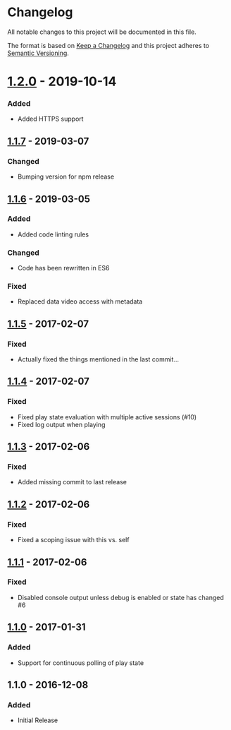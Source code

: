 # Changelog
All notable changes to this project will be documented in this file.

The format is based on [Keep a Changelog](http://keepachangelog.com/en/1.0.0/)
and this project adheres to [Semantic Versioning](http://semver.org/spec/v2.0.0.html).

# [1.2.0] - 2019-10-14
### Added
- Added HTTPS support

## [1.1.7] - 2019-03-07
### Changed
- Bumping version for npm release

## [1.1.6] - 2019-03-05
### Added
- Added code linting rules

### Changed
- Code has been rewritten in ES6

### Fixed
- Replaced data video access with metadata

## [1.1.5] - 2017-02-07
### Fixed
- Actually fixed the things mentioned in the last commit...

## [1.1.4] - 2017-02-07
### Fixed
- Fixed play state evaluation with multiple active sessions (#10)
- Fixed log output when playing

## [1.1.3] - 2017-02-06
### Fixed
- Added missing commit to last release

## [1.1.2] - 2017-02-06
### Fixed
- Fixed a scoping issue with this vs. self

## [1.1.1] - 2017-02-06
### Fixed
- Disabled console output unless debug is enabled or state has changed #6

## [1.1.0] - 2017-01-31
### Added
- Support for continuous polling of play state

## 1.1.0 - 2016-12-08
### Added
- Initial Release

[Unreleased]: https://github.com/iharosi/homebridge-plex-v2/compare/master...develop
[1.2.0]: https://github.com/iharosi/homebridge-plex-v2/compare/v1.1.7...v1.2.0
[1.1.7]: https://github.com/iharosi/homebridge-plex-v2/compare/v1.1.6...v1.1.7
[1.1.6]: https://github.com/iharosi/homebridge-plex-v2/compare/v1.1.5...v1.1.6
[1.1.5]: https://github.com/iharosi/homebridge-plex-v2/compare/v1.1.4...v1.1.5
[1.1.4]: https://github.com/iharosi/homebridge-plex-v2/compare/v1.1.3...v1.1.4
[1.1.3]: https://github.com/iharosi/homebridge-plex-v2/compare/v1.1.2...v1.1.3
[1.1.2]: https://github.com/iharosi/homebridge-plex-v2/compare/v1.1.1...v1.1.2
[1.1.1]: https://github.com/iharosi/homebridge-plex-v2/compare/v1.1.0...v1.1.1
[1.1.0]: https://github.com/iharosi/homebridge-plex-v2/compare/v1.0.0...v1.1.0
